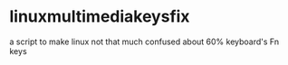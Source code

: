 # linuxmultimediakeysfix
a script to make linux not that much confused about 60% keyboard's Fn keys
